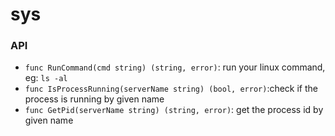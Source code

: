 # sys

### API

- `func RunCommand(cmd string) (string, error)`: run your linux command, eg: `ls -al`
- `func IsProcessRunning(serverName string) (bool, error)`:check if the process is running by given name
- `func GetPid(serverName string) (string, error)`: get the process id by given name


